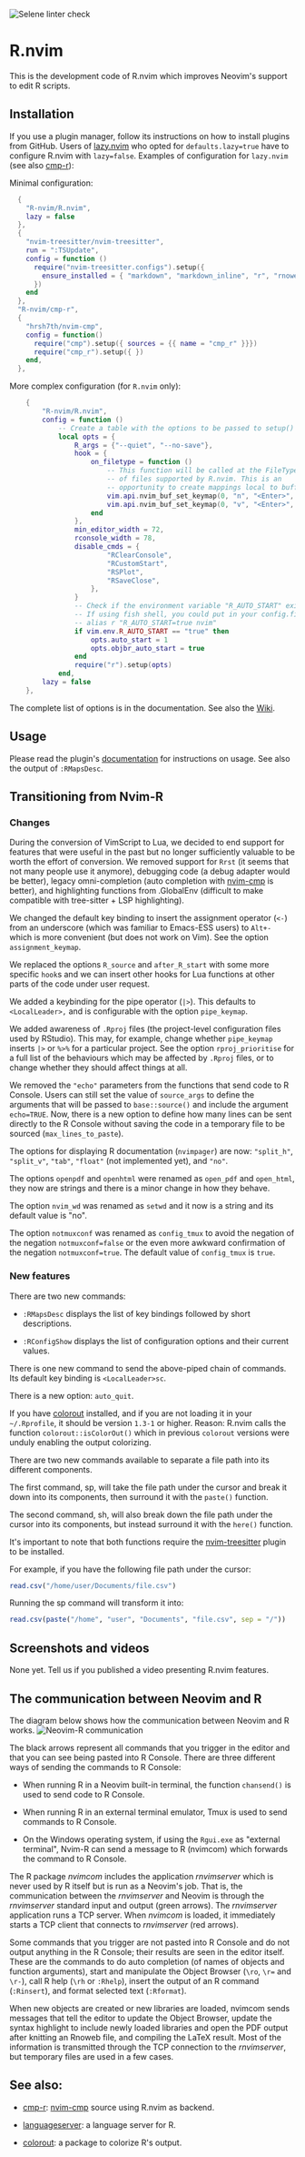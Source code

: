 ![Selene linter check](https://github.com/jalvesaq/tmp-R-Nvim/actions/workflows/selene.yml/badge.svg)

# R.nvim

This is the development code of R.nvim which improves Neovim's support to edit
R scripts.

## Installation

If you use a plugin manager, follow its instructions on how to install plugins
from GitHub. Users of [lazy.nvim](https://github.com/folke/lazy.nvim) who
opted for `defaults.lazy=true` have to configure R.nvim with `lazy=false`.
Examples of configuration for `lazy.nvim` (see also [cmp-r]):

Minimal configuration:

```lua
  {
    "R-nvim/R.nvim",
    lazy = false
  },
  {
    "nvim-treesitter/nvim-treesitter",
    run = ":TSUpdate",
    config = function ()
      require("nvim-treesitter.configs").setup({
        ensure_installed = { "markdown", "markdown_inline", "r", "rnoweb" },
      })
    end
  },
  "R-nvim/cmp-r",
  {
    "hrsh7th/nvim-cmp",
    config = function()
      require("cmp").setup({ sources = {{ name = "cmp_r" }}})
      require("cmp_r").setup({ })
    end,
  },
```

More complex configuration (for `R.nvim` only):

```lua
    {
        "R-nvim/R.nvim",
        config = function ()
            -- Create a table with the options to be passed to setup()
            local opts = {
                R_args = {"--quiet", "--no-save"},
                hook = {
                    on_filetype = function ()
                        -- This function will be called at the FileType event
                        -- of files supported by R.nvim. This is an
                        -- opportunity to create mappings local to buffers.
                        vim.api.nvim_buf_set_keymap(0, "n", "<Enter>", "<Plug>RDSendLine", {})
                        vim.api.nvim_buf_set_keymap(0, "v", "<Enter>", "<Plug>RSendSelection", {})
                    end
                },
                min_editor_width = 72,
                rconsole_width = 78,
                disable_cmds = {
                        "RClearConsole",
                        "RCustomStart",
                        "RSPlot",
                        "RSaveClose",
                    },
                }
                -- Check if the environment variable "R_AUTO_START" exists.
                -- If using fish shell, you could put in your config.fish:
                -- alias r "R_AUTO_START=true nvim"
                if vim.env.R_AUTO_START == "true" then
                    opts.auto_start = 1
                    opts.objbr_auto_start = true
                end
                require("r").setup(opts)
            end,
        lazy = false
    },
```

The complete list of options is in the documentation.
See also the [Wiki](https://github.com/R-nvim/R.nvim/wiki).

## Usage

Please read the plugin's
[documentation](https://github.com/R-nvim/R.nvim/blob/main/doc/R.nvim.txt) for
instructions on usage. See also the output of `:RMapsDesc`.

## Transitioning from Nvim-R

### Changes

During the conversion of VimScript to Lua, we decided to end support for features
that were useful in the past but no longer sufficiently valuable to be worth
the effort of conversion. We removed support for `Rrst` (it seems that not
many people use it anymore), debugging code (a debug adapter would be better),
legacy omni-completion (auto completion with
[nvim-cmp](https://github.com/hrsh7th/nvim-cmp) is better), and highlighting
functions from .GlobalEnv (difficult to make compatible with tree-sitter + LSP
highlighting).

We changed the default key binding to insert the assignment operator (`<-`) from an
underscore (which was familiar to Emacs-ESS users) to `Alt+-` which is more
convenient (but does not work on Vim). See the option `assignment_keymap`.

We replaced the options `R_source` and `after_R_start` with some more specific
`hook`s and we can insert other hooks for Lua functions at other parts of the
code under user request.

We added a keybinding for the pipe operator (`|>`). This defaults to
`<LocalLeader>,` and is configurable with the option `pipe_keymap`.

We added awareness of `.Rproj` files (the project-level configuration
files used by RStudio). This may, for example, change whether `pipe_keymap`
inserts `|>` or `%>%` for a particular project. See the option `rproj_prioritise`
for a full list of the behaviours which may be affected by `.Rproj` files,
or to change whether they should affect things at all.

We removed the `"echo"` parameters from the functions that send code to R
Console. Users can still set the value of `source_args` to define the
arguments that will be passed to `base::source()` and include the argument
`echo=TRUE`. Now, there is a new option to define how many lines can be sent
directly to the R Console without saving the code in a temporary file to be
sourced (`max_lines_to_paste`).

The options for displaying R documentation (`nvimpager`) are now: `"split_h"`,
`"split_v"`, `"tab"`, `"float"` (not implemented yet), and `"no"`.

The options `openpdf` and `openhtml` were renamed as `open_pdf` and
`open_html`, they now are strings and there is a minor change in how they
behave.

The option `nvim_wd` was renamed as `setwd` and it now is a string and its
default value is "no".

The option `notmuxconf` was renamed as `config_tmux` to avoid the negation of
the negation `notmuxconf=false` or the even more awkward confirmation of the
negation `notmuxconf=true`. The default value of `config_tmux` is `true`.

### New features

There are two new commands:

- `:RMapsDesc` displays the list of key bindings followed by short
  descriptions.

- `:RConfigShow` displays the list of configuration options and their current
  values.

There is one new command to send the above-piped chain of commands. Its
default key binding is `<LocalLeader>sc`.

There is a new option: `auto_quit`.

If you have [colorout] installed, and if you are not loading it in your
`~/.Rprofile`, it should be version `1.3-1` or higher. Reason: R.nvim calls
the function `colorout::isColorOut()` which in previous `colorout` versions
were unduly enabling the output colorizing.

There are two new commands available to separate a file path into its different
components.

The first command, <localleader>sp, will take the file path under
the cursor and break it down into its components, then surround it with the
`paste()` function.

The second command, <localleader>sh, will also break down
the file path under the cursor into its components, but instead surround it
with the `here()` function.

It's important to note that both functions require
the [nvim-treesitter](https://github.com/nvim-treesitter/nvim-treesitter)
plugin to be installed.

For example, if you have the following file path under the cursor:

```r
read.csv("/home/user/Documents/file.csv")
```

Running the <localleader>sp command will transform it into:

```r
read.csv(paste("/home", "user", "Documents", "file.csv", sep = "/"))
```

## Screenshots and videos

None yet. Tell us if you published a video presenting R.nvim features.

## The communication between Neovim and R

The diagram below shows how the communication between Neovim and R works.
![Neovim-R communication](https://raw.githubusercontent.com/jalvesaq/tmp-R-Nvim/master/nvimrcom.svg "Neovim-R communication")

The black arrows represent all commands that you trigger in the editor and
that you can see being pasted into R Console.
There are three different ways of sending the commands to R Console:

- When running R in a Neovim built-in terminal, the function `chansend()`
  is used to send code to R Console.

- When running R in an external terminal emulator, Tmux is used to send
  commands to R Console.

- On the Windows operating system, if using the `Rgui.exe` as "external
  terminal", Nvim-R can send a message to R (nvimcom) which forwards the
  command to R Console.

The R package _nvimcom_ includes the application _rnvimserver_ which is never
used by R itself but is run as a Neovim's job. That is, the communication
between the _rnvimserver_ and Neovim is through the _rnvimserver_ standard
input and output (green arrows). The _rnvimserver_ application runs a TCP
server. When _nvimcom_ is loaded, it immediately starts a TCP client that
connects to _rnvimserver_ (red arrows).

Some commands that you trigger are not pasted into R Console and do not output
anything in the R Console; their results are seen in the editor itself. These are
the commands to do auto completion (of names of objects and function
arguments), start and manipulate the Object Browser (`\ro`, `\r=` and `\r-`),
call R help (`\rh` or `:Rhelp`), insert the output of an R command
(`:Rinsert`), and format selected text (`:Rformat`).

When new objects are created or new libraries are loaded, nvimcom sends
messages that tell the editor to update the Object Browser, update the syntax
highlight to include newly loaded libraries and open the PDF output after
knitting an Rnoweb file, and compiling the LaTeX result. Most of the
information is transmitted through the TCP connection to the _rnvimserver_,
but temporary files are used in a few cases.

## See also:

- [cmp-r]: [nvim-cmp](https://github.com/hrsh7th/nvim-cmp) source using R.nvim as backend.

- [languageserver](https://cran.r-project.org/web/packages/languageserver/index.html): a language server for R.

- [colorout](https://github.com/jalvesaq/colorout): a package to colorize R's output.

[cmp-r]: https://github.com/R-nvim/cmp-r
[neovim]: https://github.com/neovim/neovim
[southernlights]: https://github.com/jalvesaq/southernlights
[colorout]: https://github.com/jalvesaq/colorout
